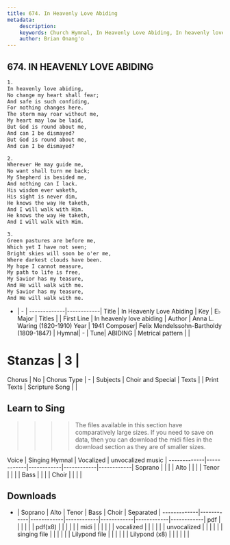 ```yaml
---
title: 674. In Heavenly Love Abiding
metadata:
    description: 
    keywords: Church Hymnal, In Heavenly Love Abiding, In heavenly love abiding, 
    author: Brian Onang'o
---
```



## 674. IN HEAVENLY LOVE ABIDING

```txt
1.
In heavenly love abiding, 
No change my heart shall fear; 
And safe is such confiding, 
For nothing changes here. 
The storm may roar without me, 
My heart may low be laid, 
But God is round about me, 
And can I be dismayed? 
But God is round about me, 
And can I be dismayed? 

2.
Wherever He may guide me, 
No want shall turn me back; 
My Shepherd is besided me, 
And nothing can I lack. 
His wisdom ever waketh, 
His sight is never dim, 
He knows the way He taketh, 
And I will walk with Him. 
He knows the way He taketh, 
And I will walk with Him. 

3.
Green pastures are before me, 
Which yet I have not seen; 
Bright skies will soon be o'er me, 
Where darkest clouds have been. 
My hope I cannot measure, 
My path to life is free, 
My Savior has my teasure, 
And He will walk with me. 
My Savior has my teasure, 
And He will walk with me.
```

- |   -  |
-------------|------------|
Title | In Heavenly Love Abiding |
Key | E♭ Major |
Titles |  |
First Line | In heavenly love abiding |
Author | Anna L. Waring (1820-1910)
Year | 1941
Composer| Felix Mendelssohn-Bartholdy (1809-1847) |
Hymnal|  - |
Tune| ABIDING |
Metrical pattern | |
# Stanzas | 3 |
Chorus | No |
Chorus Type | - |
Subjects | Choir and Special |
Texts |  |
Print Texts | 
Scripture Song |  |
  
## Learn to Sing

>>>> The files available in this section have comparatively large sizes. If you need to save on data, then you can download the midi files in the download section as they are of smaller sizes.

Voice |  Singing Hymnal | Vocalized | unvocalized music |
-------------|------------|------------|------------|------------|
Soprano | | | |
Alto | | | |
Tenor | | | |
Bass | | | |
Choir | | | |

## Downloads

- |  Soprano | Alto | Tenor | Bass | Choir | Separated |
-------------|------------|------------|------------|------------|------------|------------|
pdf | | | | | |
pdf(x8) | | | | | |
midi | | | | | |
vocalized | | | | | |
unvocalized | | | | | |
singing file | | | | | |
Lilypond file | | | | | |
Lilypond (x8) | | | | | |
  